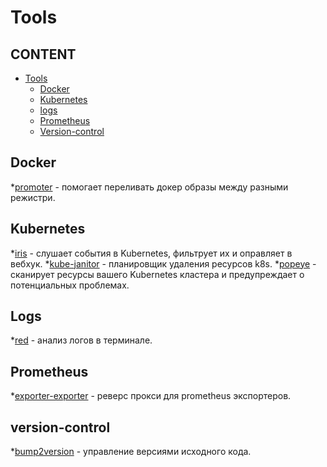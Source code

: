 # Tools


## CONTENT

* [Tools](#tools")
  * [Docker](#docker) 
  * [Kubernetes](#kubernetes) 
  * [logs](#logs) 
  * [Prometheus](#prometheus) 
  * [Version-control](#version-control) 
 
 
 ## Docker
 *[promoter](https://github.com/vbaksa/promoter) - помогает переливать докер образы между разными режистри.
 
 ## Kubernetes
 *[iris](https://github.com/olegsu/iris) - слушает события в Kubernetes, фильтрует их и оправляет в вебхук.
 *[kube-janitor](https://github.com/hjacobs/kube-janitor) - планировщик удаления ресурсов k8s.
 *[popeye](https://github.com/derailed/popeye) - сканирует ресурсы вашего Kubernetes кластера и предупреждает о потенциальных проблемах.
 
 ## Logs
 *[red](https://github.com/antonmedv/red) - анализ логов в терминале.
 
 ## Prometheus
 *[exporter-exporter](https://github.com/QubitProducts/exporter_exporter) - реверс прокси для prometheus экспортеров.
  
 ## version-control
 *[bump2version](https://github.com/c4urself/bump2version) - управление версиями исходного кода.
 
 
